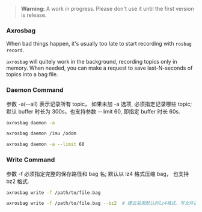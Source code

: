 > **Warning:** A work in progress. Please don't use it until the first version is release.

### Axrosbag

When bad things happen, it's usually too late to start recording with `rosbag record`.

`axrosbag` will quitely work in the background, recording topics only in memory.
When needed, you can make a request to save last-N-seconds of topics into a bag file.

### Daemon Command

参数 -a(--all) 表示记录所有 topic， 如果未加 -a 选项, 必须指定记录哪些 topic; 默认 buffer 时长为 300s，也支持参数 --limit 60, 即指定 buffer 时长 60s.

```bash
axrosbag daemon -a

axrosbag daemon /imu /odom

axrosbag daemon -a --limit 60
```

### Write Command

参数 -f 必须指定完整的保存路径和 bag 名; 默认以 lz4 格式压缩 bag， 也支持 bz2 格式.

```bash
axrosbag write -f /path/to/file.bag

axrosbag write -f /path/to/file.bag --bz2  # 建议采用默认的lz4格式，写文件速度更快
```
